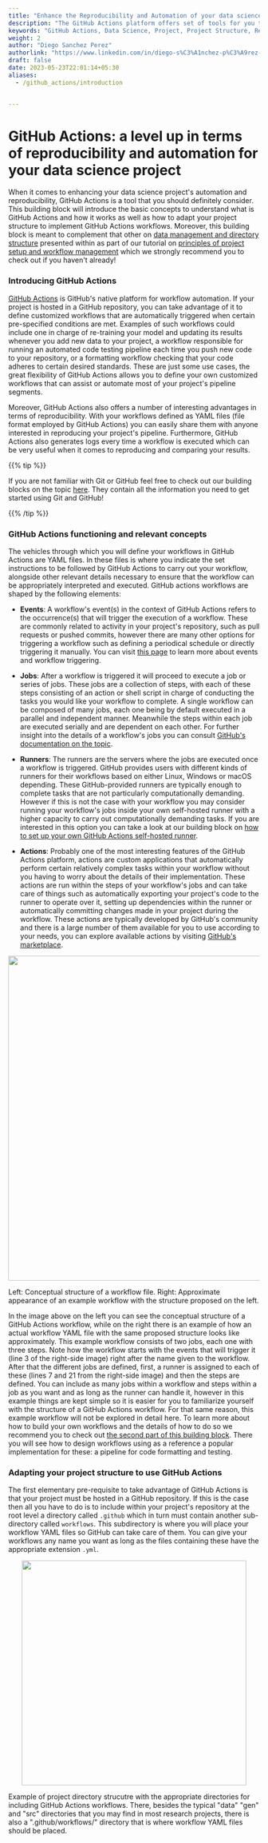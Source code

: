 ```yaml
---
title: "Enhance the Reproducibility and Automation of your data science project with GitHub Actions" 
description: "The GitHub Actions platform offers set of tools for you to implement your own customized workflows, that can greatly amplify the automation and reproducibility in your projects. This building block introduces you to the essentials of GitHub Actions, guiding you through the necessary steps to modify your project structure to enable you to take advantage of it."
keywords: "GitHub Actions, Data Science, Project, Project Structure, Reproducibility, Automation, Testing, Formatting"
weight: 2
author: "Diego Sanchez Perez"
authorlink: "https://www.linkedin.com/in/diego-s%C3%A1nchez-p%C3%A9rez-0097551b8/"
draft: false
date: 2023-05-23T22:01:14+05:30
aliases: 
  - /github_actions/introduction


---
```


# GitHub Actions: a level up in terms of reproducibility and automation for your data science project

When it comes to enhancing your data science project's automation and reproducibility, GitHub Actions is a tool that you should definitely consider. This building block will introduce the basic concepts to understand what is GitHub Actions and how it works as well as how to adapt your project structure to implement GitHub Actions workflows. Moreover, this building block is meant to complement that other on [data management and directory structure](https://tilburgsciencehub.com/tutorials/reproducible-research-and-automation/principles-of-project-setup-and-workflow-management/directories/) presented within as part of our tutorial on [principles of project setup and workflow management](https://tilburgsciencehub.com/tutorials/reproducible-research-and-automation/principles-of-project-setup-and-workflow-management/project-setup-overview/) which we strongly recommend you to check out if you haven't already! 

### Introducing GitHub Actions

[GitHub Actions](https://docs.github.com/en/actions) is GitHub's native platform for workflow automation. If your project is hosted in a GitHub repository, you can take advantage of it to define customized workflows that are automatically triggered when certain pre-specified conditions are met. Examples of such workflows could include one in charge of re-training your model and updating its results whenever you add new data to your project, a workflow responsible for running an automated code testing pipeline each time you push new code to your repository, or a formatting workflow checking that your code adheres to certain desired standards. These are just some use cases, the great flexibility of GitHub Actions allows you to define your own customized workflows that can assist or automate most of your project's pipeline segments.

Moreover, GitHub Actions also offers a number of interesting advantages in terms of reproducibility. With your workflows defined as YAML files (file format employed by GitHub Actions) you can easily share them with anyone interested in reproducing your project's pipeline. Furthermore, GitHub Actions also generates logs every time a workflow is executed which can be very useful when it comes to reproducing and comparing your results.

{{% tip %}}

 If you are not familiar with Git or GitHub feel free to check out our building blocks on the topic [here](https://tilburgsciencehub.com/search/?q=GitHub). They contain all the information you need to get started using Git and GitHub!

{{% /tip %}}

### GitHub Actions functioning and relevant concepts

The vehicles through which you will define your workflows in GitHub Actions are YAML files. In these files is where you indicate the set instructions to be followed by GitHub Actions to carry out your workflow, alongside other relevant details necessary to ensure that the workflow can be appropriately interpreted and executed. GitHub actions workflows are shaped by the following elements:

- __Events__: A workflow's event(s) in the context of GitHub Actions refers to the occurrence(s) that will trigger the execution of a workflow. These are commonly related to activity in your project's repository, such as pull requests or pushed commits, however there are many other options for triggering a workflow such as defining a periodical schedule or directly triggering it manually. You can visit [this page](https://docs.github.com/en/actions/using-workflows/events-that-trigger-workflows) to learn more about events and workflow triggering.

- __Jobs__: After a workflow is triggered it will proceed to execute a job or series of jobs. These jobs are a collection of steps, with each of these steps consisting of an action or shell script in charge of conducting the tasks you would like your workflow to complete. A single workflow can be composed of many jobs, each one being by default executed in a parallel and independent manner. Meanwhile the steps within each job are executed serially and are dependent on each other. For further insight into the details of a workflow's jobs you can consult [GitHub's documentation on the topic](https://docs.github.com/en/actions/using-jobs).

- __Runners__: The runners are the servers where the jobs are executed once a workflow is triggered. GitHub provides users with different kinds of runners for their workflows based on either Linux, Windows or macOS depending. These GitHub-provided runners are typically enough to complete tasks that are not particularly computationally demanding. However if this is not the case with your workflow you may consider running your workflow's jobs inside your own self-hosted runner with a higher capacity to carry out computationally demanding tasks. If you are interested in this option you can take a look at our building block on [how to set up your own GitHub Actions self-hosted runner]().

- __Actions__: Probably one of the most interesting features of the GitHub Actions platform, actions are custom applications that automatically perform certain relatively complex tasks within your workflow without you having to worry about the details of their implementation. These actions are run within the steps of your workflow's jobs and can take care of things such as automatically exporting your project's code to the runner to operate over it, setting up dependencies within the runner or automatically committing changes made in your project during the workflow. These actions are typically developed by GitHub's community and there is a large number of them available for you to use according to your needs, you can explore available actions by visiting [GitHub's marketplace](https://github.com/marketplace?type=actions).

<p align = "center">
<img src = "../img/wf_concept.png" width="650">
<figcaption> Left: Conceptual structure of a workflow file. Right: Approximate appearance of an example workflow with the structure proposed on the left. </figcaption>
</p>

In the image above on the left you can see the conceptual structure of a GitHub Actions workflow, while on the right there is an example of how an actual workflow YAML file with the same proposed structure looks like approximately. This example workflow consists of two jobs, each one with three steps. Note how the workflow starts with the events that will trigger it (line 3 of the right-side image) right after the name given to the workflow. After that the different jobs are defined, first, a runner is assigned to each of these (lines 7 and 21 from the right-side image) and then the steps are defined. You can include as many jobs within a workflow and steps within a job as you want and as long as the runner can handle it, however in this example things are kept simple so it is easier for you to familiarize yourself with the structure of a GitHub Actions workflow. For that same reason, this example workflow will not be explored in detail here. To learn more about how to build your own workflows and the details of how to do so we recommend you to check out [the second part of this building block](). There you will see how to design workflows using as a reference a popular implementation for these: a pipeline for code formatting and testing.

### Adapting your project structure to use GitHub Actions

The first elementary pre-requisite to take advantage of GitHub Actions is that your project must be hosted in a GitHub repository. If this is the case then all you have to do is to include within your project's repository at the root level a directory called `.github` which in turn must contain another sub-directory called `workflows`. This subdirectory is where you will place your workflow YAML files so GitHub can take care of them. You can give your workflows any name you want as long as the files containing these have the appropriate extension `.yml`.

<p align = "center">
<img src = "../img/wf_dir_structure.png" width="450">
<figcaption> Example of project directory strucutre with the appropriate directories for including GitHub Actions workflows. There, besides the typical "data" "gen" and "src" directories that you may find in most research projects, there is also a ".github/workflows/" directory that is where workflow YAML files should be placed. </figcaption>
</p>
